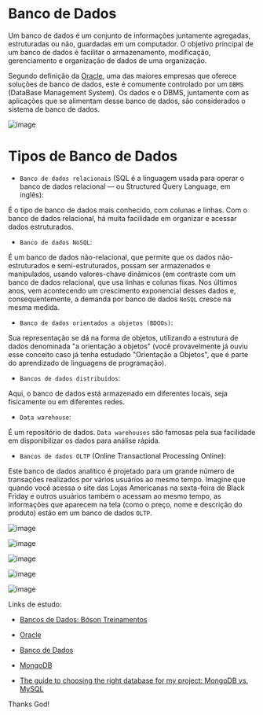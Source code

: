 # Banco de Dados

Um banco de dados é um conjunto de informações juntamente agregadas, estruturadas ou não, guardadas em um computador. O objetivo principal de um banco de dados é facilitar o armazenamento, modificação, gerenciamento e organização de dados de uma organização.

Segundo definição da [Oracle](https://www.oracle.com/database/what-is-database/), uma das maiores empresas que oferece soluções de banco de dados, este é comumente controlado por um `DBMS` (DataBase Management System). Os dados e o DBMS, juntamente com as aplicações que se alimentam desse banco de dados, são considerados o sistema de banco de dados.

![image](https://user-images.githubusercontent.com/69597971/192925632-0477f368-7b35-4d97-b0a0-1d0a375a4976.png)


# Tipos de Banco de Dados

* `Banco de dados relacionais` (SQL é a linguagem usada para operar o banco de dados relacional — ou Structured Query Language, em inglês): 

É o tipo de banco de dados mais conhecido, com colunas e linhas. Com o banco de dados relacional, há muita facilidade em organizar e acessar dados estruturados.


* `Banco de dados NoSQL`: 

É um banco de dados não-relacional, que permite que os dados não-estruturados e semi-estruturados, possam ser armazenados e manipulados, usando valores-chave dinâmicos (em contraste com um banco de dados relacional, que usa linhas e colunas fixas. Nos últimos anos, vem acontecendo um crescimento exponencial desses dados e, consequentemente, a demanda por banco de dados `NoSQL` cresce na mesma medida.


* `Banco de dados orientados a objetos (BDOOs)`: 

Sua representação se dá na forma de objetos, utilizando a estrutura de dados denominada "a orientação a objetos" (você provavelmente já ouviu esse conceito caso já tenha estudado "Orientação a Objetos", que é parte do aprendizado de linguagens de programação).


* `Bancos de dados distribuídos`: 

Aqui, o banco de dados está armazenado em diferentes locais, seja fisicamente ou em diferentes redes.


* `Data warehouse`: 

É um repositório de dados. `Data warehouses` são famosas pela sua facilidade em disponibilizar os dados para análise rápida.

* `Bancos de dados OLTP` (Online Transactional Processing Online): 

Este banco de dados analítico é projetado para um grande número de transações realizados por vários usuários ao mesmo tempo. Imagine que quando você acessa o site das Lojas Americanas na sexta-feira de Black Friday e outros usuários também o acessam ao mesmo tempo, as informações que aparecem na tela (como o preço, nome e descrição do produto) estão em um banco de dados `OLTP`.


![image](https://user-images.githubusercontent.com/69597971/192929199-03ac1f6d-03c3-42c2-8642-2f400b63c5e0.png)



![image](https://user-images.githubusercontent.com/69597971/192928500-c80db86e-b98f-41d5-9284-86f36746573b.png)



![image](https://user-images.githubusercontent.com/69597971/192928805-5a607650-90d0-4920-bd42-ab0b3d6ebd8e.png)



![image](https://user-images.githubusercontent.com/69597971/192928970-37230047-5e31-4dcd-8397-90c46cf1b6c3.png)



![image](https://user-images.githubusercontent.com/69597971/192929129-0a0d7315-c4f5-4cfc-920f-0a4104e59f54.png)



Links de estudo:

* [Bancos de Dados: Bóson Treinamentos](https://www.youtube.com/watch?v=0TVV_jO5OUs)

* [Oracle](https://www.oracle.com/database/what-is-database/)

* [Banco de Dados](https://medium.com/sysadminas/banco-de-dados-af36571670ee#:~:text=Um%20banco%20de%20dados%20%C3%A9%20um%20conjunto%20de%20informa%C3%A7%C3%B5es%20juntamente,de%20dados%20de%20uma%20organiza%C3%A7%C3%A3o.)

* [MongoDB](https://www.mongodb.com/)

* [The guide to choosing the right database for my project: MongoDB vs. MySQL](https://towardsdatascience.com/the-guide-to-choosing-the-right-database-for-my-project-mongodb-vs-mysql-256e270d29b8)





Thanks God!

